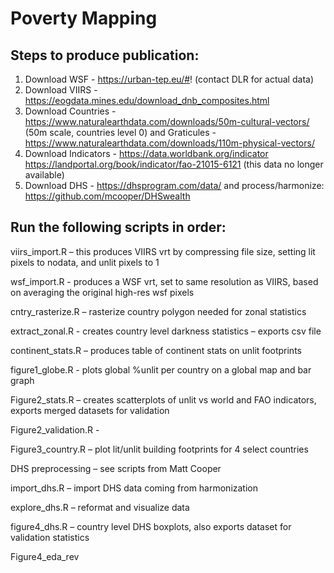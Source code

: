 # Poverty Mapping


## Steps to produce publication:

1. Download WSF - https://urban-tep.eu/#! (contact DLR for actual data)
2. Download VIIRS - https://eogdata.mines.edu/download_dnb_composites.html
3. Download Countries - https://www.naturalearthdata.com/downloads/50m-cultural-vectors/ (50m scale, countries level 0) and Graticules - https://www.naturalearthdata.com/downloads/110m-physical-vectors/
4. Download Indicators -	https://data.worldbank.org/indicator	https://landportal.org/book/indicator/fao-21015-6121 (this data no longer available)
5. Download DHS - https://dhsprogram.com/data/ and process/harmonize: https://github.com/mcooper/DHSwealth


## Run the following scripts in order:

viirs_import.R – this produces VIIRS vrt by compressing file size, setting lit pixels to nodata, and unlit pixels to 1

wsf_import.R - produces a WSF vrt, set to same resolution as VIIRS, based on averaging the original high-res wsf pixels

cntry_rasterize.R – rasterize country polygon needed for zonal statistics

extract_zonal.R - creates country level darkness statistics – exports csv file

continent_stats.R – produces table of continent stats on unlit footprints

figure1_globe.R - plots global %unlit per country on a global map and bar graph

Figure2_stats.R – creates scatterplots of unlit vs world and FAO indicators, exports merged datasets for validation

Figure2_validation.R - 

Figure3_country.R – plot lit/unlit building footprints for 4 select countries

DHS preprocessing – see scripts from Matt Cooper

import_dhs.R – import DHS data coming from harmonization

explore_dhs.R – reformat and visualize data

figure4_dhs.R – country level DHS boxplots, also exports dataset for validation statistics

Figure4_eda_rev

